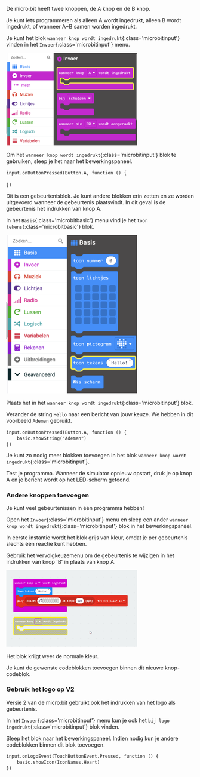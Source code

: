 De micro:bit heeft twee knoppen, de A knop en de B knop.

Je kunt iets programmeren als alleen A wordt ingedrukt, alleen B wordt ingedrukt, of wanneer A+B samen worden ingedrukt.

Je kunt het blok `wanneer knop wordt ingedrukt`{:class='microbitinput'} vinden in het `Invoer`{:class='microbitinput'} menu.

<img src="images/input-on-ButtonA.png" alt="Input menu expanded showing the `on button pressed` block highlighted." width="350"/>

Om het `wanneer knop wordt ingedrukt`{:class='microbitinput'} blok te gebruiken, sleep je het naar het bewerkingspaneel.

```microbit
input.onButtonPressed(Button.A, function () {
	
})
```

Dit is een gebeurtenisblok. Je kunt andere blokken erin zetten en ze worden uitgevoerd wanneer de gebeurtenis plaatsvindt. In dit geval is de gebeurtenis het indrukken van knop A.

In het `Basis`{:class='microbitbasic'} menu vind je het `toon tekens`{:class='microbitbasic'} blok.

<img src="images/basic-blocks.png" alt="Basic menu expanded showing the `show string` block highlighted." width="350"/>

Plaats het in het `wanneer knop wordt ingedrukt`{:class='microbitinput'} blok.

Verander de string `Hello` naar een bericht van jouw keuze. We hebben in dit voorbeeld `Ademen` gebruikt.

```microbit
input.onButtonPressed(Button.A, function () {
    basic.showString("Ademen")
})
```

Je kunt zo nodig meer blokken toevoegen in het blok `wanneer knop wordt ingedrukt`{:class='microbitinput'}.

Test je programma. Wanneer de simulator opnieuw opstart, druk je op knop A en je bericht wordt op het LED-scherm getoond.

### Andere knoppen toevoegen

Je kunt veel gebeurtenissen in één programma hebben!

Open het `Invoer`{:class='microbitinput'} menu en sleep een ander `wanneer knop wordt ingedrukt`{:class='microbitinput'} blok in het bewerkingspaneel.

In eerste instantie wordt het blok grijs van kleur, omdat je per gebeurtenis slechts één reactie kunt hebben.

Gebruik het vervolgkeuzemenu om de gebeurtenis te wijzigen in het indrukken van knop 'B' in plaats van knop A.

<img src="images/changebutton-menu.gif" alt="Animation showing the drop-down menu on the `on button pressed` block. Button B is chosen and the block is no longer greyed out." width="350"/>

Het blok krijgt weer de normale kleur.

Je kunt de gewenste codeblokken toevoegen binnen dit nieuwe knop-codeblok.

### Gebruik het logo op V2

Versie 2 van de micro:bit gebruikt ook het indrukken van het logo als gebeurtenis.

In het `Invoer`{:class='microbitinput'} menu kun je ook het `bij logo ingedrukt`{:class='microbitinput'} blok vinden.

Sleep het blok naar het bewerkingspaneel. Indien nodig kun je andere codeblokken binnen dit blok toevoegen.

```microbit
input.onLogoEvent(TouchButtonEvent.Pressed, function () {
    basic.showIcon(IconNames.Heart)
})
```
